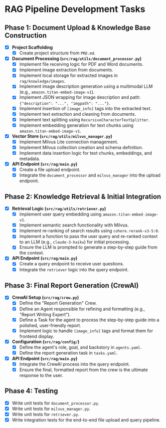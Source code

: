 # RAG Pipeline Development Tasks

## Phase 1: Document Upload & Knowledge Base Construction

- [x] **Project Scaffolding**
    - [x] Create project structure from `PRD.md`.
- [x] **Document Processing (`src/rag/utils/document_processor.py`)**
    - [x] Implement file receiving logic for PDF and Word documents.
    - [x] Implement image extraction from documents.
    - [x] Implement local storage for extracted images in `rag/knowledge/images`.
    - [x] Implement image description generation using a multimodal LLM (e.g., `amazon.titan-embed-image-v1`).
    - [x] Implement JSON wrapping for image description and path: `{"description": "...", "imgpath": "..."}`.
    - [x] Implement insertion of `[image_info]` tags into the extracted text.
    - [x] Implement text extraction and cleaning from documents.
    - [x] Implement text splitting using `RecursiveCharacterTextSplitter`.
    - [x] Implement embedding generation for text chunks using `amazon.titan-embed-image-v1`.
- [x] **Vector Store (`src/rag/utils/milvus_manager.py`)**
    - [x] Implement Milvus Lite connection management.
    - [x] Implement Milvus collection creation and schema definition.
    - [x] Implement data insertion logic for text chunks, embeddings, and metadata.
- [x] **API Endpoint (`src/rag/main.py`)**
    - [x] Create a file upload endpoint.
    - [x] Integrate the `document_processor` and `milvus_manager` into the upload endpoint.

## Phase 2: Knowledge Retrieval & Initial Integration

- [x] **Retrieval Logic (`src/rag/utils/retriever.py`)**
    - [x] Implement user query embedding using `amazon.titan-embed-image-v1`.
    - [x] Implement semantic search functionality with Milvus.
    - [x] Implement re-ranking of search results using `cohere.rerank-v3-5:0`.
    - [x] Implement a function to pass the user query and re-ranked context to an LLM (e.g., `claude-3-haiku`) for initial processing.
    - [x] Ensure the LLM is prompted to generate a step-by-step guide from the context.
- [x] **API Endpoint (`src/rag/main.py`)**
    - [x] Create a query endpoint to receive user questions.
    - [x] Integrate the `retriever` logic into the query endpoint.

## Phase 3: Final Report Generation (CrewAI)

- [x] **CrewAI Setup (`src/rag/crew.py`)**
    - [x] Define the "Report Generation" Crew.
    - [x] Define an Agent responsible for refining and formatting (e.g., "Report Writing Expert").
    - [x] Define a Task for the agent to process the step-by-step guide into a polished, user-friendly report.
    - [x] Implement logic to handle `[image_info]` tags and format them for frontend display.
- [x] **Configuration (`src/rag/config/`)**
    - [x] Define the agent's role, goal, and backstory in `agents.yaml`.
    - [x] Define the report generation task in `tasks.yaml`.
- [x] **API Endpoint (`src/rag/main.py`)**
    - [x] Integrate the CrewAI process into the query endpoint.
    - [x] Ensure the final, formatted report from the crew is the ultimate response to the user.

## Phase 4: Testing

- [x] Write unit tests for `document_processor.py`.
- [x] Write unit tests for `milvus_manager.py`.
- [x] Write unit tests for `retriever.py`.
- [x] Write integration tests for the end-to-end file upload and query pipeline.

